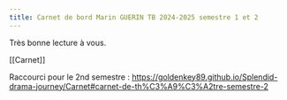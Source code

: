 ```yaml
---
title: Carnet de bord Marin GUERIN TB 2024-2025 semestre 1 et 2
---
```


Très bonne lecture à vous. 

[[Carnet]]

Raccourci pour le 2nd semestre : https://goldenkey89.github.io/Splendid-drama-journey/Carnet#carnet-de-th%C3%A9%C3%A2tre-semestre-2
